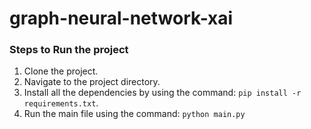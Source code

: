 # graph-neural-network-xai

### Steps to Run the project
1. Clone the project.
2. Navigate to the project directory.
3. Install all the dependencies by using the command: `pip install -r requirements.txt`.
4. Run the main file using the command: `python main.py`

